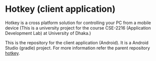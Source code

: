 # Hotkey (client application)
Hotkey is a cross platform solution for controlling your PC from a mobile device
(This is a university project for the course CSE-2216 (Application Development Lab) at University of Dhaka.)

This is the repository for the client application (Android). It is a Android Studio (gradle) project. For more information refer the parent repository [hotkey](https://github.com/hoenchioma/hotkey).

